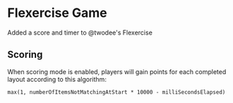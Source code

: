 # Flexercise Game

Added a score and timer to @twodee's Flexercise

## Scoring
When scoring mode is enabled, players will gain points for each completed layout according to this algorithm:

    max(1, numberOfItemsNotMatchingAtStart * 10000 - milliSecondsElapsed)
